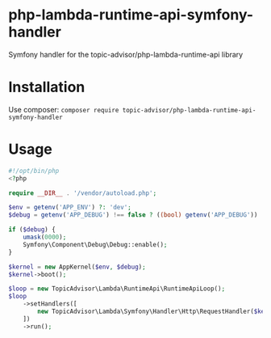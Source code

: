 # php-lambda-runtime-api-symfony-handler

Symfony handler for the topic-advisor/php-lambda-runtime-api library

# Installation

Use composer: `composer require topic-advisor/php-lambda-runtime-api-symfony-handler`

# Usage

```php
#!/opt/bin/php
<?php

require __DIR__ . '/vendor/autoload.php';

$env = getenv('APP_ENV') ?: 'dev';
$debug = getenv('APP_DEBUG') !== false ? ((bool) getenv('APP_DEBUG')) : false;

if ($debug) {
    umask(0000);
    Symfony\Component\Debug\Debug::enable();
}

$kernel = new AppKernel($env, $debug);
$kernel->boot();

$loop = new TopicAdvisor\Lambda\RuntimeApi\RuntimeApiLoop();
$loop
    ->setHandlers([
        new TopicAdvisor\Lambda\Symfony\Handler\Http\RequestHandler($kernel),
    ])
    ->run();
```